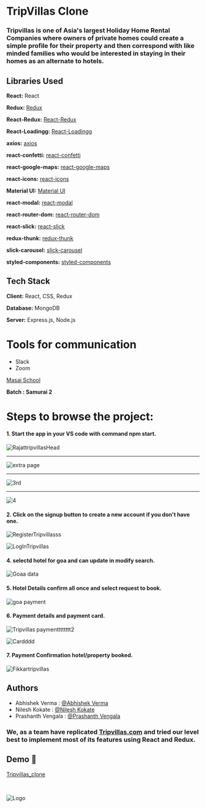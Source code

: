 
# TripVillas Clone

### Tripvillas is one of Asia's largest Holiday Home Rental Companies where owners of private homes could create a simple profile for their property and then correspond with like minded families who would be interested in staying in their homes as an alternate to hotels.

## Libraries Used

**React:** React

**Redux:** [Redux](https://www.npmjs.com/package/redux)

**React-Redux:** [React-Redux](https://www.npmjs.com/package/react-redux)

**React-Loadingg:** [React-Loadingg](https://www.npmjs.com/package/react-loadingg)

**axios:**  [axios](https://www.npmjs.com/package/axios)

**react-confetti:** [react-confetti](https://www.npmjs.com/package/confetti)

**react-google-maps:** [react-google-maps](https://www.npmjs.com/package/@react-google-maps/api)

**react-icons:** [react-icons](https://www.npmjs.com/package/react-icons)

**Material UI:** [Material UI](https://next.material-ui.com/guides/migration-v4/)

**react-modal:** [react-modal](https://www.npmjs.com/package/react-modal)

**react-router-dom:** [react-router-dom](https://www.npmjs.com/package/react-router-dom)

**react-slick:** [react-slick](https://www.npmjs.com/package/react-slick)

**redux-thunk:** [redux-thunk](https://www.npmjs.com/search?q=redux-thunk)

**slick-carousel:** [slick-carousel](https://www.npmjs.com/package/slick-carousel)

**styled-components:** [styled-components](https://www.npmjs.com/package/styled-components)


## Tech Stack

**Client:** React, CSS, Redux

**Database:** MongoDB

**Server:** Express.js, Node.js

# Tools for communication
* Slack
* Zoom

[Masai School](https://www.masaischool.com/)

**Batch : Samurai 2**

# Steps to browse the project:

#### 1.  Start the app in your VS code with command npm start.

![RajattripvillasHead](https://user-images.githubusercontent.com/77038652/127957535-8ed98178-5ef4-4429-9dde-034716e42eb3.png)

<hr/>

![extra page](https://user-images.githubusercontent.com/77038652/127958593-8869ee24-df31-41cf-b964-de65105f13fc.png)

<hr/>

![3rd](https://user-images.githubusercontent.com/77038652/127958898-c2e03b54-81ce-4d11-a4ac-87270c1b4bc9.png)

<hr/>

![4](https://user-images.githubusercontent.com/77038652/127958904-6cf1b5cd-25ca-4621-9e83-3f7ba0e77c8c.png)


#### 2.  Click on the signup button to create a new account if you don't have one.

![RegisterTripvillasss](https://user-images.githubusercontent.com/77038652/127958359-a6c4eabc-9a39-4b76-915d-d10e5acf12ac.png)

![LogInTripvillas](https://user-images.githubusercontent.com/77038652/127958506-492e06af-1bc1-43e3-ba8d-ba1ec6bc51cc.png)



#### 4.  selectd hotel for goa and can update in modify search.

![Goaa data](https://user-images.githubusercontent.com/77038652/127959415-7336f4a5-a7fe-4ad8-a7e9-7f901047f99f.png)

#### 5. Hotel Details confirm all once and select request to book.

![goa payment](https://user-images.githubusercontent.com/77038652/127959403-0f9f1b55-89b0-452d-8bcf-8c797948078e.png)

#### 6. Payment details and payment card.

![Tripvillas paymentttttttt2](https://user-images.githubusercontent.com/77038652/127959818-2bed8e21-e7d1-414b-86ca-865aa6873fc6.png)


![Cardddd](https://user-images.githubusercontent.com/77038652/127959810-55b7e8ff-9c53-45de-8fff-6632e5a244ea.png)

#### 7. Payment Confirmation hotel/property booked.

![Fikkartripvillas](https://user-images.githubusercontent.com/77038652/127959816-49539256-3bfb-43ed-98c7-ffdae980c984.png)


## Authors

- Abhishek Verma : [@Abhishek Verma](https://github.com/abhi5iet)
- Nilesh Kokate : [@Nilesh Kokate](https://github.com/nilpatil7744)
- Prashanth Vengala : [@Prashanth Vengala](https://github.com/prashantvengala)
### We, as a team have replicated [Tripvillas.com](www.tripvillas.com) and tried our level best to implement most of its features using React and Redux.

## Demo 🎥

[Tripvillas_clone](https://dms.licdn.com/playlist/C4D05AQFKYLB82kCkaA/mp4-720p-30fp-crf28/0/1624376761001?e=1628056800&v=beta&t=00I_M8Hlq9oOK6oPZOiiWAgzbWIY3H0KnGasQrRvdi0)

<br>

  
![Logo](https://d2v8elt324ukrb.cloudfront.net/static/riotuikit/images/logo.c72056a22f91.png)

    
